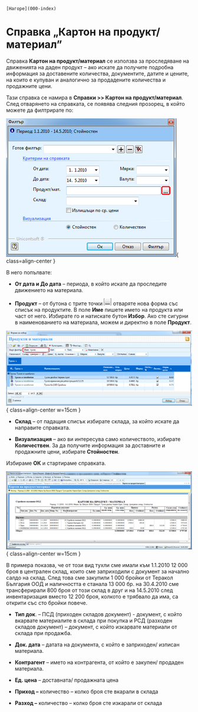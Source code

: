 ```{only} html
[Нагоре](000-index)
```

# Справка „Картон на продукт/материал”

Справка **Картон на продукт/материал** се използва за проследяване на
движенията на даден продукт – ако искате да получите подробна
информация за доставените количества, документите, датите и
цените, на които е купуван и аналогично за продадените количества и
продажните цени.

Тази справка се намира в **Справки \>\> Картон на продукт/материал**.
След отварянето на справката, се появява следния прозорец, в който
можете да филтрирате по:

![](904-image101.png){ class=align-center }

В него попълвате:

 - **От дата и До дата** – периода, в който искате да проследите движението на материала.

 - **Продукт** – от бутона с трите точки ![](905-image102.png) отваряте нова форма със списък на продуктите. В поле **Име** пишете името на продукта или част от него. Избирате го и натискате бутон **Избор**. Ако сте сигурни в наименованието на материала, можем и директно в поле **Продукт**.

![](906-image103.png){ class=align-center w=15cm }

 - **Склад** – от падащия списък избирате склада, за който искате да направите справката.

 - **Визуализация** – ако ви интересува само количеството, избирате **Количествен**. За да получите информация за доставните и продажните цени, избирате **Стойностен**.

Избираме **ОК** и стартираме справката.

![](907-image104.png){ class=align-center w=15cm }

В примера показва, че от този вид тухли сме имали към 1.1.2010 12 000
броя в централен склад, които сме заприходили с документ за начално
салдо на склад. След това сме закупили 1 000 бройки от Теракол
България ООД и наличността е станала 13 000 бр. на 30.4.2010 сме
трансферирали 800 броя от този склад в друг и на 14.5.2010 след
инвентаризация вместо 12 200 броя, колкото е трябвало да има,
са открити със сто бройки повече.

 - **Тип док**. – ПСД (приходен складов документ) - документ, с който вкарвате материалите в склада при покупка и РСД (разходен складов документ) – документ, с който изкарвате материали от склада при продажба.

 - **Док. дата** – датата на документа, с който е заприходен/ изписан материала.

 - **Контрагент** – името на контрагента, от който е закупен/ продаден материала.

 - **Ед. цена** – доставната/ продажната цена

 - **Приход –** количество – колко броя сте вкарали в склада

 - **Разход –** количество – колко броя сте изкарали от склада